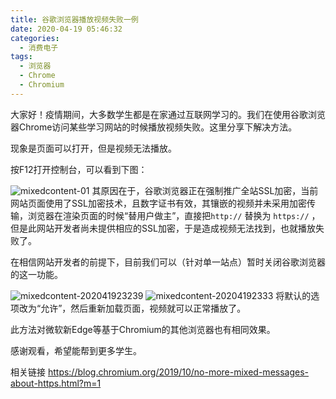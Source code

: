 ```yaml
---
title: 谷歌浏览器播放视频失败一例
date: 2020-04-19 05:46:32
categories:
  - 消费电子
tags:
  - 浏览器
  - Chrome
  - Chromium
---
```

大家好！疫情期间，大多数学生都是在家通过互联网学习的。我们在使用谷歌浏览器Chrome访问某些学习网站的时候播放视频失败。这里分享下解决方法。

<!-- more -->

现象是页面可以打开，但是视频无法播放。

按F12打开控制台，可以看到下图：

![mixedcontent-01](https://cdn.miyunda.net/image/mixedcontent-2020419225524.jpg)
其原因在于，谷歌浏览器正在强制推广全站SSL加密，当前网站页面使用了SSL加密技术，且数字证书有效，其镶嵌的视频并未采用加密传输，浏览器在渲染页面的时候“替用户做主”，直接把`http://` 替换为 `https://` ，但是此网站开发者尚未提供相应的SSL加密，于是造成视频无法找到，也就播放失败了。

在相信网站开发者的前提下，目前我们可以（针对单一站点）暂时关闭谷歌浏览器的这一功能。

![mixedcontent-202041923239](https://cdn.miyunda.net/image/mixedcontent-202041923239.jpg)
![mixedcontent-20204192333](https://cdn.miyunda.net/image/mixedcontent-20204192333.jpg)
将默认的选项改为“允许”，然后重新加载页面，视频就可以正常播放了。

此方法对微软新Edge等基于Chromium的其他浏览器也有相同效果。

感谢观看，希望能帮到更多学生。

相关链接 https://blog.chromium.org/2019/10/no-more-mixed-messages-about-https.html?m=1